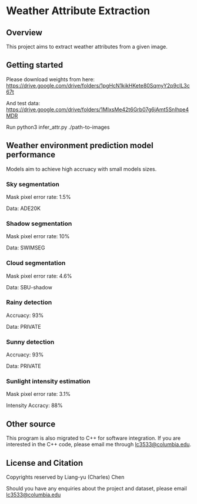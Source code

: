# Weather Attribute Extraction



## Overview
This project aims to extract weather attributes from a given image.

## Getting started
Please download weights from here: https://drive.google.com/drive/folders/1pgHcN1kikHKete80SqmyY2p9cIL3c67t

And test data: https://drive.google.com/drive/folders/1MIxsMe42t6Grb07g6jAmt5SnIhpe4MDR

Run
python3 infer_attr.py ./path-to-images

## Weather environment prediction model performance

Models aim to achieve high accruacy with small models sizes.

### Sky segmentation
Mask pixel error rate: 1.5% 

Data: ADE20K

### Shadow segmentation
Mask pixel error rate: 10% 

Data: SWIMSEG

### Cloud segmentation
Mask pixel error rate: 4.6% 

Data: SBU-shadow

### Rainy detection
Accruacy: 93%

Data: PRIVATE

### Sunny detection
Accruacy: 93%

Data: PRIVATE

### Sunlight intensity estimation
Mask pixel error rate: 3.1%

Intensity Accracy: 88%

## Other source
This program is also migrated to C++ for software integration. If you are interested in the C++ code, please email me through lc3533@columbia.edu.

## License and Citation
Copyrights reserved by Liang-yu (Charles) Chen

Should you have any enquiries about the project and dataset, please email lc3533@columbia.edu



